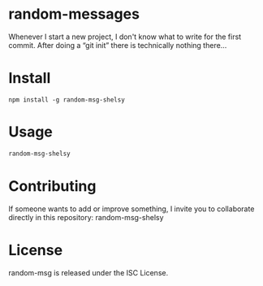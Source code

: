 # random-messages
Whenever I start a new project, I don't know what to write for the first commit. After doing a “git init” there is technically nothing there...

# Install
````npm
npm install -g random-msg-shelsy 
````

# Usage
````bash
random-msg-shelsy
````

# Contributing
If someone wants to add or improve something, I invite you to collaborate directly in this repository: random-msg-shelsy

# License
random-msg is released under the ISC License.
